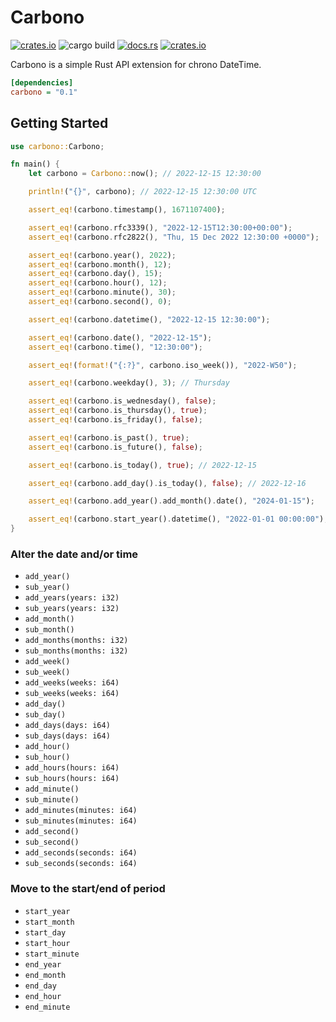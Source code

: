 # Carbono

[![crates.io](https://img.shields.io/crates/v/carbono.svg?style=flat-square)](https://crates.io/crates/carbono)
![cargo build](https://img.shields.io/github/actions/workflow/status/tjardoo/carbono/rust.yml?style=flat-square)
[![docs.rs](https://img.shields.io/docsrs/carbono?style=flat-square)](https://docs.rs/carbono)
[![crates.io](https://img.shields.io/crates/d/carbono.svg?style=flat-square)](https://crates.io/crates/carbono)

Carbono is a simple Rust API extension for chrono DateTime.

```ini
[dependencies]
carbono = "0.1"
```

## Getting Started

```rust
use carbono::Carbono;

fn main() {
    let carbono = Carbono::now(); // 2022-12-15 12:30:00

    println!("{}", carbono); // 2022-12-15 12:30:00 UTC

    assert_eq!(carbono.timestamp(), 1671107400);

    assert_eq!(carbono.rfc3339(), "2022-12-15T12:30:00+00:00");
    assert_eq!(carbono.rfc2822(), "Thu, 15 Dec 2022 12:30:00 +0000");

    assert_eq!(carbono.year(), 2022);
    assert_eq!(carbono.month(), 12);
    assert_eq!(carbono.day(), 15);
    assert_eq!(carbono.hour(), 12);
    assert_eq!(carbono.minute(), 30);
    assert_eq!(carbono.second(), 0);

    assert_eq!(carbono.datetime(), "2022-12-15 12:30:00");

    assert_eq!(carbono.date(), "2022-12-15");
    assert_eq!(carbono.time(), "12:30:00");

    assert_eq!(format!("{:?}", carbono.iso_week()), "2022-W50");

    assert_eq!(carbono.weekday(), 3); // Thursday

    assert_eq!(carbono.is_wednesday(), false);
    assert_eq!(carbono.is_thursday(), true);
    assert_eq!(carbono.is_friday(), false);

    assert_eq!(carbono.is_past(), true);
    assert_eq!(carbono.is_future(), false);

    assert_eq!(carbono.is_today(), true); // 2022-12-15

    assert_eq!(carbono.add_day().is_today(), false); // 2022-12-16

    assert_eq!(carbono.add_year().add_month().date(), "2024-01-15");

    assert_eq!(carbono.start_year().datetime(), "2022-01-01 00:00:00");
}
```

### Alter the date and/or time

- `add_year()`
- `sub_year()`
- `add_years(years: i32)`
- `sub_years(years: i32)`
- `add_month()`
- `sub_month()`
- `add_months(months: i32)`
- `sub_months(months: i32)`
- `add_week()`
- `sub_week()`
- `add_weeks(weeks: i64)`
- `sub_weeks(weeks: i64)`
- `add_day()`
- `sub_day()`
- `add_days(days: i64)`
- `sub_days(days: i64)`
- `add_hour()`
- `sub_hour()`
- `add_hours(hours: i64)`
- `sub_hours(hours: i64)`
- `add_minute()`
- `sub_minute()`
- `add_minutes(minutes: i64)`
- `sub_minutes(minutes: i64)`
- `add_second()`
- `sub_second()`
- `add_seconds(seconds: i64)`
- `sub_seconds(seconds: i64)`

### Move to the start/end of period

- `start_year`
- `start_month`
- `start_day`
- `start_hour`
- `start_minute`
- `end_year`
- `end_month`
- `end_day`
- `end_hour`
- `end_minute`
